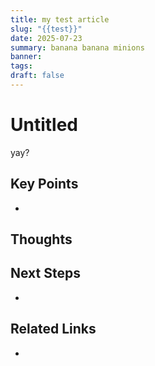 ```yaml
---
title: my test article
slug: "{{test}}"
date: 2025-07-23
summary: banana banana minions
banner: 
tags: 
draft: false
---
```


# Untitled

yay?
## Key Points

- 

## Thoughts

## Next Steps

- 

## Related Links

- 